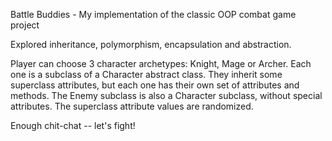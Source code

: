 Battle Buddies - My implementation of the classic OOP combat game project

Explored inheritance, polymorphism, encapsulation and abstraction.

Player can choose 3 character archetypes: Knight, Mage or Archer. Each one is a subclass of a Character abstract class. They inherit some superclass attributes, but each one has their own set of attributes and methods. The Enemy subclass is also a Character subclass, without special attributes. The superclass attribute values are randomized.

Enough chit-chat -- let's fight!
